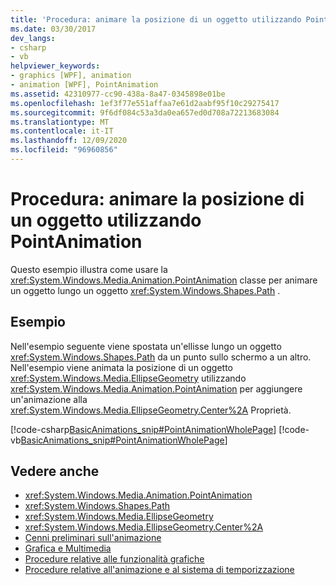 ```yaml
---
title: 'Procedura: animare la posizione di un oggetto utilizzando PointAnimation'
ms.date: 03/30/2017
dev_langs:
- csharp
- vb
helpviewer_keywords:
- graphics [WPF], animation
- animation [WPF], PointAnimation
ms.assetid: 42310977-cc90-438a-8a47-0345898e01be
ms.openlocfilehash: 1ef3f77e551affaa7e61d2aabf95f10c29275417
ms.sourcegitcommit: 9f6df084c53a3da0ea657ed0d708a72213683084
ms.translationtype: MT
ms.contentlocale: it-IT
ms.lasthandoff: 12/09/2020
ms.locfileid: "96960856"
---
```

# <a name="how-to-animate-the-position-of-an-object-by-using-pointanimation"></a>Procedura: animare la posizione di un oggetto utilizzando PointAnimation
Questo esempio illustra come usare la <xref:System.Windows.Media.Animation.PointAnimation> classe per animare un oggetto lungo un oggetto <xref:System.Windows.Shapes.Path> .  
  
## <a name="example"></a>Esempio  
 Nell'esempio seguente viene spostata un'ellisse lungo un oggetto <xref:System.Windows.Shapes.Path> da un punto sullo schermo a un altro. Nell'esempio viene animata la posizione di un oggetto <xref:System.Windows.Media.EllipseGeometry> utilizzando <xref:System.Windows.Media.Animation.PointAnimation> per aggiungere un'animazione alla <xref:System.Windows.Media.EllipseGeometry.Center%2A> Proprietà.  
  
 [!code-csharp[BasicAnimations_snip#PointAnimationWholePage](~/samples/snippets/csharp/VS_Snippets_Wpf/BasicAnimations_snip/CSharp/PointAnimationExample.cs#pointanimationwholepage)]
 [!code-vb[BasicAnimations_snip#PointAnimationWholePage](~/samples/snippets/visualbasic/VS_Snippets_Wpf/BasicAnimations_snip/VisualBasic/PointAnimationExample.vb#pointanimationwholepage)]  
  
## <a name="see-also"></a>Vedere anche

- <xref:System.Windows.Media.Animation.PointAnimation>
- <xref:System.Windows.Shapes.Path>
- <xref:System.Windows.Media.EllipseGeometry>
- <xref:System.Windows.Media.EllipseGeometry.Center%2A>
- [Cenni preliminari sull'animazione](animation-overview.md)
- [Grafica e Multimedia](index.md)
- [Procedure relative alle funzionalità grafiche](graphics-how-to-topics.md)
- [Procedure relative all'animazione e al sistema di temporizzazione](animation-and-timing-how-to-topics.md)
